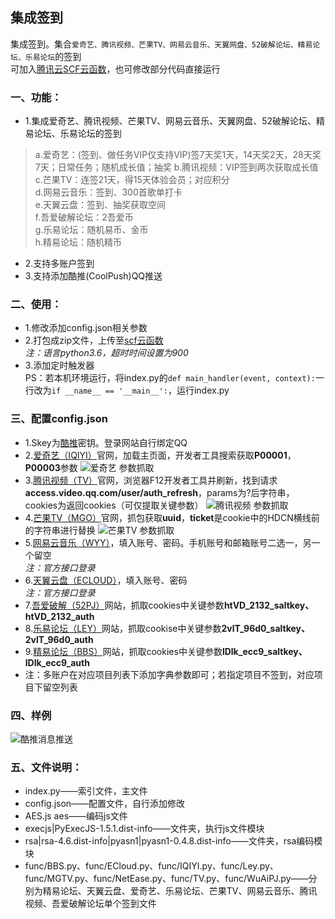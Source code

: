 ## 集成签到
集成签到。集合`爱奇艺、腾讯视频、芒果TV、网易云音乐、天翼网盘、52破解论坛、精易论坛、乐易论坛`的签到  
可加入[腾讯云SCF云函数](https://console.cloud.tencent.com/scf/list?rid=1&ns=default)，也可修改部分代码直接运行  

### 一、功能：
* 1.集成爱奇艺、腾讯视频、芒果TV、网易云音乐、天翼网盘、52破解论坛、精易论坛、乐易论坛的签到  

> a.爱奇艺：(签到、做任务VIP仅支持VIP)签7天奖1天，14天奖2天，28天奖7天；日常任务；随机成长值；抽奖
  b.腾讯视频：VIP签到两次获取成长值  
  c.芒果TV：连签21天，得15天体验会员；对应积分  
  d.网易云音乐：签到、300首歌单打卡  
  e.天翼云盘：签到、抽奖获取空间  
  f.吾爱破解论坛：2吾爱币  
  g.乐易论坛：随机易币、金币  
  h.精易论坛：随机精币  
 
* 2.支持多账户签到
* 3.支持添加酷推(CoolPush)QQ推送

### 二、使用：
* 1.修改添加config.json相关参数
* 2.打包成zip文件，上传至[scf云函数](https://console.cloud.tencent.com/scf/list?rid=1&ns=default)  
  *注：语言python3.6，超时时间设置为900*
* 3.添加定时触发器  
PS：若本机环境运行，将index.py的`def main_handler(event, context):`一行改为`if __name__ == '__main__':`，运行index.py

### 三、配置config.json
* 1.Skey为[酷推](https://cp.xuthus.cc/)密钥。登录网站自行绑定QQ
* 2.[爱奇艺（IQIYI）](https://iqiyi.com/)官网，加载主页面，开发者工具搜索获取**P00001**，**P00003**参数
![爱奇艺 参数抓取](https://s1.ax1x.com/2020/08/10/aHuqns.jpg)
* 3.[腾讯视频（TV）](https://v.qq.com/)官网，浏览器F12开发者工具并刷新，找到请求**access.video.qq.com/user/auth_refresh**，params为?后字符串，cookies为返回cookies（可仅提取关键参数）
![腾讯视频 参数抓取](https://s1.ax1x.com/2020/08/10/aHKXKH.jpg)
* 4.[芒果TV（MGO）](https://www.mgtv.com/)官网，抓包获取**uuid**，**ticket**是cookie中的HDCN横线前的字符串进行替换
![芒果TV 参数抓取](https://s1.ax1x.com/2020/08/15/dibifU.png)
* 5.[网易云音乐（WYY）](https://music.163.com/)，填入账号、密码。手机账号和邮箱账号二选一，另一个留空  
  *注：官方接口登录*
* 6.[天翼云盘（ECLOUD）](https://cloud.189.cn/)，填入账号、密码  
  *注：官方接口登录*
* 7.[吾爱破解（52PJ）](https://www.52pojie.cn/)网站，抓取cookies中关键参数**htVD_2132_saltkey、htVD_2132_auth**
* 8.[乐易论坛（LEY）](https://www.leybc.com/)网站，抓取cookise中关键参数**2vlT_96d0_saltkey、2vlT_96d0_auth**
* 9.[精易论坛（BBS）](https://bbs.125.la/)网站，抓取cookies中关键参数**lDlk_ecc9_saltkey、lDlk_ecc9_auth**
* 注：多账户在对应项目列表下添加字典参数即可；若指定项目不签到，对应项目下留空列表

### 四、样例
![酷推消息推送](https://s1.ax1x.com/2020/09/04/wiLc2d.jpg)

### 五、文件说明：
* index.py——索引文件，主文件
* config.json——配置文件，自行添加修改
* AES.js aes——编码js文件
* execjs|PyExecJS-1.5.1.dist-info——文件夹，执行js文件模块
* rsa|rsa-4.6.dist-info|pyasn1|pyasn1-0.4.8.dist-info——文件夹，rsa编码模块
* func/BBS.py、func/ECloud.py、func/IQIYI.py、func/Ley.py、func/MGTV.py、func/NetEase.py、func/TV.py、func/WuAiPJ.py——分别为精易论坛、天翼云盘、爱奇艺、乐易论坛、芒果TV、网易云音乐、腾讯视频、吾爱破解论坛单个签到文件

